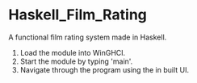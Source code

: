 # Haskell_Film_Rating

A functional film rating system made in Haskell.

1. Load the module into WinGHCI. 
2. Start the module by typing 'main'.
3. Navigate through the program using the in built UI.
